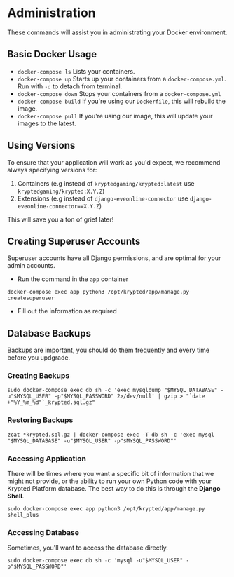 # Administration
These commands will assist you in administrating your Docker environment.

## Basic Docker Usage
* `docker-compose ls` Lists your containers.
* `docker-compose up` Starts up your containers from a `docker-compose.yml`. Run with `-d` to detach from terminal.
* `docker-compose down` Stops your containers from a `docker-compose.yml`
* `docker-compose build` If you're using our `Dockerfile`, this will rebuild the image.
* `docker-compose pull` If you're using our image, this will update your images to the latest. 

## Using Versions 
To ensure that your application will work as you'd expect, we recommend always specifying versions for:

1. Containers (e.g instead of `kryptedgaming/krypted:latest` use `kryptedgaming/krypted:X.Y.Z`)
2. Extensions (e.g instead of `django-eveonline-connector` use `django-eveonline-connector==X.Y.Z`)

This will save you a ton of grief later!


## Creating Superuser Accounts
Superuser accounts have all Django permissions, and are optimal for your admin accounts. 

* Run the command in the `app` container
```
docker-compose exec app python3 /opt/krypted/app/manage.py createsuperuser
```
* Fill out the information as required

## Database Backups
Backups are important, you should do them frequently and every time before you updgrade. 
### Creating Backups
```
sudo docker-compose exec db sh -c 'exec mysqldump "$MYSQL_DATABASE" -u"$MYSQL_USER" -p"$MYSQL_PASSWORD" 2>/dev/null' | gzip > "`date +"%Y_%m_%d"`_krypted.sql.gz"
```
### Restoring Backups
```
zcat *krypted.sql.gz | docker-compose exec -T db sh -c 'exec mysql "$MYSQL_DATABASE" -u"$MYSQL_USER" -p"$MYSQL_PASSWORD"'
```

### Accessing Application
There will be times where you want a specific bit of information that we might not provide, or the ability to run your own Python code with your Krypted Platform database. The best way to do this is through the **Django Shell**. 
```
sudo docker-compose exec app python3 /opt/krypted/app/manage.py shell_plus
```

### Accessing Database
Sometimes, you'll want to access the database directly. 
```
sudo docker-compose exec db sh -c 'mysql -u"$MYSQL_USER" -p"$MYSQL_PASSWORD"'
```